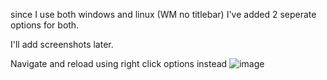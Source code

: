 since I use both windows and linux (WM no titlebar)
I've added 2 seperate options for both.

I'll add screenshots later.

Navigate and reload using right click options instead
![image](https://user-images.githubusercontent.com/31421575/227733638-d5852b67-bd23-4cb1-bb8f-4c8c2fbb8643.png)
